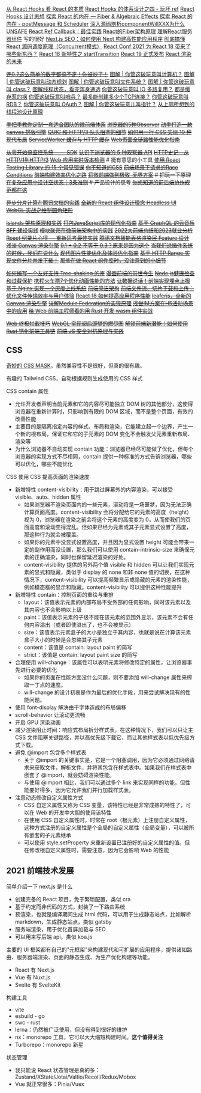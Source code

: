 [从 React Hooks 看 React 的本质](https://mp.weixin.qq.com/s/t0CLAb7CCZY-paEJque1RA)
[React Hooks 的体系设计之四 - 玩坏 ref](https://mp.weixin.qq.com/s/7c6zncb5ZIef9xgaAvt9uw)
[React Hooks 设计思想](https://mp.weixin.qq.com/s/9Uuy5t-TL9cnCWY_GtQpNQ)
[探索 React 的内在 — Fiber & Algebraic Effects](https://mp.weixin.qq.com/s/7MQp1CrZFwNd4dQ3y2C-UA)
[探索 React 的内在 - postMessage 和 Scheduler](https://mp.weixin.qq.com/s/x4HvKm6w_nc02CZcOiwTTA)
[深入源码剖析componentWillXXX为什么UNSAFE](https://mp.weixin.qq.com/s/aL5NHz3Jq4KZT_m5rIbx3A)
[React Ref Callback：最佳实践](https://mp.weixin.qq.com/s/qW3L4y_kmQISRJPOvFlMEw)
[React的Fiber架构原理](https://mp.weixin.qq.com/s/70cRoSek1n2b90KDB81XeQ)
[理解React服务器组件](https://mp.weixin.qq.com/s/QHKXT1aAtAlNtVt0gec3KQ) 写的很好
[Next.js SEO：如何使用 Next 构建高性能应用程序](https://mp.weixin.qq.com/s/dWCAIhwsRSYHirNAMDMJhQ)
[彻底搞懂 React 源码调度原理（Concurrent模式）](https://mp.weixin.qq.com/s/xHfhMqa5Nsw_5i6MkK2X0A)
[React Conf 2021 为 React 18 带来了哪些新东西？](https://mp.weixin.qq.com/s/tKxM2YcNk2K5Ot1nCbqoeg)
[React 18 新特性之 startTransition](https://mp.weixin.qq.com/s/JAFdq0BBu4rVAoPAdKWe8A)
[React 19 正式发布](https://mp.weixin.qq.com/s/AFjcd9zWWFm26FJFbahX8A)
[React 渲染的未来](https://mp.weixin.qq.com/s/d0Sh0tanTJ6x0jsXcA4PFQ)

~~[连0.2这么简单的数字都搞不定！你被炒了！](https://mp.weixin.qq.com/s/Cd4uRslnek8r_a6chjwnYQ)~~
[图解 | 你管这破玩意叫计算机？](https://mp.weixin.qq.com/s/prJ767KGkhw3cc53BniNJg)
[图解 | 你管这破玩意叫动态规划](https://mp.weixin.qq.com/s/JIQKOxKsFa0I3HyQvOT5Jw)
[图解 | 你管这破玩意叫文件系统？](https://mp.weixin.qq.com/s/GcIZRk2kWrpKx7Ti3KqDHQ)
[图解 | 你管这破玩意叫 class？](https://mp.weixin.qq.com/s/-_Y-zFNTrBVQchQxj7TGHA)
[图解线程状态，看完浑身通透](https://mp.weixin.qq.com/s/aG_uBLQevyZEFTOLK-kH9g)
[你管这破玩意叫 IO 多路复用？](https://mp.weixin.qq.com/s/3gC-nUnFGv-eoSBsEdSZuA)
[都是缓存惹的祸](https://mp.weixin.qq.com/s/7PgUa696U5pZFLEcbWHYSA)
[你管这破玩意叫哨兵？](https://mp.weixin.qq.com/s/ijTnqfKvwP7ldYusQGl9tA)
[最多能创建多少个TCP连接？](https://mp.weixin.qq.com/s/mGkf-9LZhhUgSIRBRqfRDw)
[你管这破玩意叫 RDB？](https://mp.weixin.qq.com/s/vsmoOxMXn2nG7OYjJkbb7A)
[你管这破玩意叫 OAuth？](https://mp.weixin.qq.com/s/FnWUwEp2PuOxqnF5URB-WA)
[图解 | 你管这破玩意儿叫指针？](https://mp.weixin.qq.com/s/EuxKxa870RsFVE4KvzYuxA)
[从上厕所想到的线程池设计原理](https://mp.weixin.qq.com/s/rxaNWAgpt7umtftDk3eKUA)

~~[手把手教你定制一套适合团队的微前端体系](https://mp.weixin.qq.com/s/ovwjufnPmCoYNLMkv5xv2g?forceh5=1)~~
~~[浏览器的5种Observer](https://mp.weixin.qq.com/s/fywhj-R84Xp2qj3drghH3Q?forceh5=1)~~
~~[动手打造一款 canvas 排版引擎](https://mp.weixin.qq.com/s/KD9G_XFLFQ0Hh-XVJUnFaQ?forceh5=1)~~
~~[QUIC 和 HTTP/3 队头阻塞的细节](https://mp.weixin.qq.com/s/-Z5ei-zXMfjPHUrQZs87ag)~~
~~[如何用一行 CSS 实现 10 种现代布局](https://mp.weixin.qq.com/s/fyOP86kGicEIcVKoR8Iayg)~~
~~[ServiceWorker 缓存与 HTTP 缓存](https://mp.weixin.qq.com/s/OlOMm20cSRaQESiZ_DC7mQ)~~
~~[Web页面全链路性能优化指南](https://mp.weixin.qq.com/s/IZEjbVbBmPlMGRw0fpyl_Q)~~

<!-- 20220828 -->
~~[从零开始搞监控系统 —— SDK](https://mp.weixin.qq.com/s/y6oZuej94mR6KkkI3bAQag)~~
~~[认识下浏览器的 5 种观察器 API](https://mp.weixin.qq.com/s/AhgeezXk3k0-qXNNvjspJQ)~~
~~[HTTP史记 - 从HTTP/1到HTTP/3](https://mp.weixin.qq.com/s/uWcWApTHamlWI3FRIOER1A)~~
~~[Web 应用实时版本检测](https://mp.weixin.qq.com/s/wvK2ky-1rPa1esAFEoyDzw)~~ # 挺有意思的小工具
~~[使用 React Testing Library 的 15 个常见错误](https://mp.weixin.qq.com/s/gssYOb7xgSx2HsAeRGTgxA)~~
~~[你不知道的CSS](https://mp.weixin.qq.com/s/RMe8ZoKi0bv1MDm7VeZesw)~~
~~[前端场景下请求的Race Conditions](https://mp.weixin.qq.com/s/PL_uWkSTo12hxmxMmUKndw)~~
~~[前端构建效率优化之路](https://mp.weixin.qq.com/s/UZ-ytVffpCnyrvm_bkgiUA)~~
~~[将微前端做到极致-无界方案](https://mp.weixin.qq.com/s/qeykVPcXkKSxbMK3didHfQ) # 把玩一下原理~~
~~[在复杂应用中设计空状态：3条准则](https://mp.weixin.qq.com/s/bN9D4Yo11h5Zw-iUfZr6WQ) # 产品设计的思考~~
~~[你想知道的前后端协作规范都在这](https://mp.weixin.qq.com/s/CwSbttvIBTF37uOetDLc4g)~~

<!-- 20221128 -->
~~[异步分片计算在腾讯文档的实践](https://mp.weixin.qq.com/s/d5M_-8XqFGYnpif7GQNmLA)~~
~~[全新的 React 组件设计理念 Headless UI](https://mp.weixin.qq.com/s/yoO3UNmIs1gUHwML7Ab3Kw)~~
~~[WebGL 实战之绘制圆角矩形](https://mp.weixin.qq.com/s/R-jDUDMd54oYpfb718-kHQ)~~

<!-- 20230520 -->
~~[Islands 架构原理和实践](https://mp.weixin.qq.com/s/hLDtOz2AEbLCdRVBHkb3MQ)~~
~~[打包JavaScript库的现代化指南](https://mp.weixin.qq.com/s/m-i_Et6YqkZ0aj537vN2_A)~~
~~[基于 GraphQL 的云音乐 BFF 建设实践](https://mp.weixin.qq.com/s/YxtCo96XUNXYjTIBWju0_Q)~~
~~[模块联邦在微前端架构中的实践](https://mp.weixin.qq.com/s/8vfTp-FZbYNk2k8gCIGc8w)~~
~~[2022大前端总结和2023就业分析](https://mp.weixin.qq.com/s/AU-d819I-Zo9sQOdbbU3Iw)~~
~~[React 纪录片心得 — 重新思考最佳实践](https://mp.weixin.qq.com/s/x1HGf4MNPoifIJIaLEg9uQ)~~
~~[腾讯文档智能表格渲染层 Feature 设计](https://mp.weixin.qq.com/s/cLoE_RydYueo7OeYp4_56A)~~
~~[浅谈 Canvas 渲染引擎](https://mp.weixin.qq.com/s/X2mOSZoDICS3jyWpoYzZXQ)~~
~~[0.1 + 0.2 不等于 0.3？原来是因为这个](https://mp.weixin.qq.com/s/4dTBbRxek2XzrQC_RnyleA)~~
~~[当我们说插件系统的时候，我们在说什么](https://mp.weixin.qq.com/s/4LPWoaLNc0-TLiJmV9EJhg)~~
~~[现代图片性能优化及体验优化指南](https://mp.weixin.qq.com/s/YfJSqUYsJvlTXH6gRHhrmw)~~
~~[基于 HTTP Range 实现文件分片并发下载！](https://mp.weixin.qq.com/s/kZvD2OvsY-aFfb34grjqug)~~
~~[那些在做 React 组件库时，没注意到的小细节](https://mp.weixin.qq.com/s/Gnqc2GzkyF6MLMUBE6Dh3A)~~

<!-- 20230924 -->
~~[如何编写一个友好支持 Tree-shaking 的库](https://mp.weixin.qq.com/s/ovdshkEmUF8CuN32FKwJ4Q)~~
~~[漫画前端的前世今生](https://mp.weixin.qq.com/s/eYUFX0bq-4O_mTunI63GCg)~~
~~[Node.js健康检查和过载保护](https://mp.weixin.qq.com/s/FBhim0kJosnUIXsdchNL7Q)~~
~~[携程火车票7个优化动画性能的方法](https://mp.weixin.qq.com/s/G8C_vr01SrRx47SjZ73srw)~~
~~[让数据说话！前端实现埋点上报](https://mp.weixin.qq.com/s/Q2OApBm6uwRtGLyvIpgXng)~~
~~[基于 Nginx 实现一个灰度上线系统](https://mp.weixin.qq.com/s/Mv3gG51UWA4b-6GquEEzfw)~~
~~[前端简洁架构](https://mp.weixin.qq.com/s/OQ_ySD-N4j0hyaWouvF8Sw)~~
~~[前端文件流、切片下载和上传：优化文件传输效率与用户体验](https://mp.weixin.qq.com/s/AmV22FF0kUvGk5SYLCu6fw)~~
~~[React 18 如何提高应用程序性能](https://mp.weixin.qq.com/s/9_E27UPHlJ-EFMHRXhJLJA)~~
~~[leaferjs，全新的 Canvas 渲染引擎](https://mp.weixin.qq.com/s/Fgf4kBPHM5UyslX5M4nBFw)~~
~~[详解Module Federation的实现原理](https://mp.weixin.qq.com/s/1dUTODMMuNufilEpB1d8_Q)~~
~~[浅尝IM方案在H5活动场景中的应用](https://mp.weixin.qq.com/s/BcjG3askh3JH8dbwkybXVA)~~
~~[给 Web 前端工程师看的用 Rust 开发 wasm 组件实战](https://mp.weixin.qq.com/s/3uJO-iooD9th1NgDf-beyw)~~

~~[Web 终极拦截技巧](https://mp.weixin.qq.com/s/bAhc5Vlbmfg2sBPGLYPjsg)~~
~~[WebGL 实现阅后即焚的燃尽图](https://mp.weixin.qq.com/s/xmejHEJ9APYIAjlqd-eN4g)~~
~~[解锁前端新潜能：如何使用 Rust 锈化前端工具链](https://mp.weixin.qq.com/s/Zlc-G6oD63mpSUVBiOs6FA)~~
~~[前端 JS 安全对抗原理与实践](https://mp.weixin.qq.com/s/_sQshSpFJpixUvjYB5c1Aw)~~

## CSS
[奇妙的 CSS MASK](https://mp.weixin.qq.com/s/XMiEBQT9MpV9pJyAWsb0qQ)，虽然兼容性不是很好，但真的很有趣。

有趣的 Tailwind CSS，自动根据规则生成使用的 CSS 样式

CSS contain 属性
* 允许开发者声明当前元素和它的内容尽可能独立 DOM 树的其他部分，这使得浏览器在重新计算时，只影响到有限的 DOM 区域，而不是整个页面，有效的改善性能
* 主要目的是隔离指定内容的样式、布局和渲染，它能建立起一个边界，产生一个新的根布局，保证它和它的子元素的 DOM 变化不会触发父元素重新布局、渲染等
* 为什么浏览器不自动实现 contain 功能：浏览器已经尽可能做了优化，但每个浏览器的实现方式不尽相同，contain 提供一种标准的方式告诉浏览器，哪些可以优化，哪些不能优化

CSS 使用 CSS 提高页面的渲染速度
* 新增特性 content-visibility：用于跳过屏幕外的内容渲染，可以接受 visible、auto、hidden 属性
  * 如果浏览器不渲染页面内的一些元素，滚动将是一场噩梦，因为无法正确计算页面高度。content-visibility 会将分配给它的元素的高度（height）视为 0，浏览器在渲染之前会将这个元素的高度变为 0，从而使我们的页面高度和滚动变得混乱。但如果已经为元素或其子元素显式设置了高度，那这种行为就会被覆盖。
  * 如果你的元素中没显式设置高度，并且因为显式设置 height 可能会带来一定的副作用而没设置，那么我们可以使用 contain-intrinsic-size 来确保元素的正确渲染，同时也保留延迟渲染的好处。
  * content-visibility 提供的另外两个值 visible 和 hidden 可以让我们实现元素的显式和隐藏，类似于 display 的 none 和非 none 值的切换，在这种情况下，content-visibility 可以提高频繁显示或隐藏的元素的渲染性能，例如模态框的显示和隐藏。content-visibility 可以提供这种性能提升
* 新增特性 contain：控制页面的重绘与重排
  * layout：该值表示元素的内部布局不受外部的任何影响，同时该元素以及其内容也不会影响以上级
  * paint：该值表示元素的子级不能在该元素的范围外显示，该元素不会有任何内容溢出（或者即使溢出了，也不会被显示）
  * size：该值表示元素盒子的大小是独立于其内容，也就是说在计算该元素盒子大小的时候是会忽略其子元素
  * content：该值是 contain: layout paint 的简写
  * strict：该值是 contain: layout paint size 的简写
* 合理使用 will-change：该属性可以表明元素将修改特定的属性，让浏览器事先进行必要的优化
  * 如果你的页面在性能方面没什么问题，则不要添加 will-change 属性来榨取一丁点的速度。
  * will-change 的设计初衷是作为最后的优化手段，用来尝试解决现有的性能问题。
* 使用 font-display 解决由于字体造成的布局偏移
* scroll-behavior 让滚动更流畅
* 开启 GPU 渲染动画
* 减少渲染阻止时间：响应式布局拆分样式表，在这种情况下，我们可以只让主 CSS 文件阻塞关键路径，并以高优先级下载它，而让其他样式表以低优先级方式下载。
* 避免 @import 包含多个样式表
  * 关于 @import 的关键事实是，它是一个阻塞调用，因为它必须通过网络请求来获取文件，解析文件，并将其包含在样式表中。如果我们在样式表中嵌套了 @import，就会妨碍渲染性能。
  * 与使用 @import 相比，我们可以通过多个 link 来实现同样的功能，但性能要好得多，因为它允许我们并行加载样式表。
* 注意动态修改自定义属性方式
  * CSS 自定义属性又称为 CSS 变量，该特性已经是非常成熟的特性了，可以在 Web 的开发中大胆的使用该特性
  * 在使用 CSS 自定义属性时，时常在 root（根元素）上注册自定义属性，这种方式注册的自定义属性是个全局的自定义属性（全局变量），可以被所有嵌套的子元素继承
  * 可以使用 style.setProperty 来重新设置已注册好的自定义属性的值。但在修改根自定义属性时，需要注意，因为它会影响 Web 的性能

## 2021 前端技术发展
简单介绍一下 next.js 是什么
* 创建完备的 React 项目，免于繁琐配置，类似 cra
* 基于约定而非代码的方式，封装了一下路由系统
* 预渲染，也就是编译期间生成 html 代码，可以用于生成静态站点，比如解析 markdown，生成静态站点，类似 gatsby
* 服务端渲染，用于优化首屏加载与 SEO
* 可以用来写后端 api，类似 koa.js

主要的 UI 框架都有自己的"元框架"来构建现代和可扩展的应用程序，提供诸如路由、服务器端渲染、页面的静态生成、为生产优化构建等功能。
* React 有 Next.js
* Vue 有 Nuxt.js
* Svelte 有 SvelteKit

构建工具
* vite
* esbuild - go
* swc - rust
* lerna：仍然被广泛使用，但没有得到很好的维护
* nx：monorepo 工具，它可以大大缩短构建时间。**这个值得关注**
* Turborepo：monorepo 新星

状态管理
* 我只能说 React 状态管理是真的多：Zustand/XState/Jotai/Valtio/Recoil/Redux/Mobox
* Vue 就正常很多：Pinia/Vuex
